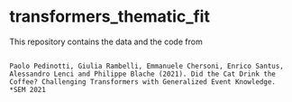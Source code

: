 # transformers_thematic_fit

This repository contains the data and the code from 
```

Paolo Pedinotti, Giulia Rambelli, Emmanuele Chersoni, Enrico Santus, Alessandro Lenci and Philippe Blache (2021). Did the Cat Drink the Coffee? Challenging Transformers with Generalized Event Knowledge. *SEM 2021

```
